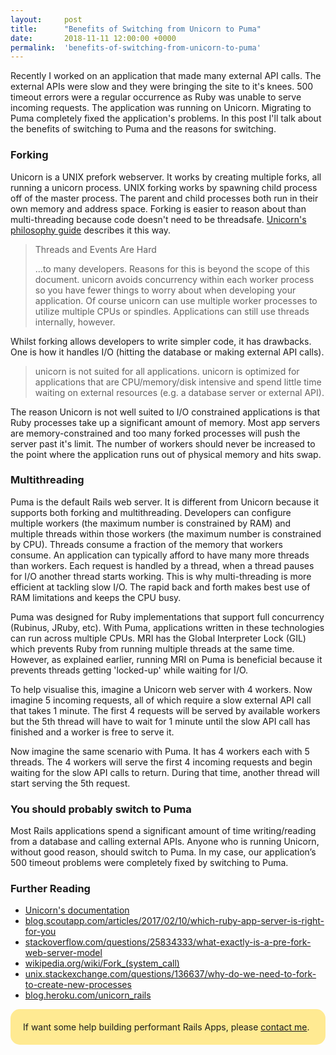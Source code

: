 ```yaml
---
layout:     post
title:      "Benefits of Switching from Unicorn to Puma"
date:       2018-11-11 12:00:00 +0000
permalink:  'benefits-of-switching-from-unicorn-to-puma'
---
```


Recently I worked on an application that made many external API calls. The external APIs were slow and they were bringing
the site to it's knees. 500 timeout errors were a regular occurrence as Ruby was unable to serve incoming requests. The
application was running on Unicorn. Migrating to Puma completely fixed the application's problems. In this post
I'll talk about the benefits of switching to Puma and the reasons for switching.

### Forking

Unicorn is a UNIX prefork webserver. It works by creating multiple forks, all running a unicorn
process. UNIX forking works by spawning child process off of the master process. The parent and child processes both run in their own
memory and address space. Forking is easier to reason about than multi-threading because code doesn't need to be threadsafe.
[Unicorn's philosophy guide](https://bogomips.org/unicorn/PHILOSOPHY.html) describes it this way.

> Threads and Events Are Hard
>
> ...to many developers. Reasons for this is beyond the scope of this document. unicorn avoids concurrency within each worker
> process so you have fewer things to worry about when developing your application. Of course unicorn can use multiple worker
> processes to utilize multiple CPUs or spindles. Applications can still use threads internally, however.

Whilst forking allows developers to write simpler code, it has drawbacks. One is how it handles I/O (hitting the database
or making external API calls).

> unicorn is not suited for all applications. unicorn is optimized for applications that are CPU/memory/disk intensive and spend
> little time waiting on external resources (e.g. a database server or external API).

The reason Unicorn is not well suited to I/O constrained applications is that Ruby processes take up a significant amount of
memory. Most app servers are memory-constrained and too many forked processes will push the server past it's limit.
The number of workers should never be increased to the point where the application runs out of physical memory and hits swap.

### Multithreading

Puma is the default Rails web server. It is different from Unicorn because it supports both forking and multithreading.
Developers can configure multiple workers (the maximum number is constrained by RAM) and multiple threads within those workers
(the maximum number is constrained by CPU). Threads consume a fraction of the memory that workers consume. An application
can typically afford to have many more threads than workers. Each request is handled by a thread, when a thread
pauses for I/O another thread starts working. This is why multi-threading is more efficient at tackling slow I/O. The
rapid back and forth makes best use of RAM limitations and keeps the CPU busy.

Puma was designed for Ruby implementations that support full concurrency (Rubinus, JRuby, etc). With Puma, applications
written in these technologies can run across multiple CPUs. MRI has the Global Interpreter Lock (GIL) which
prevents Ruby from running multiple threads at the same time. However, as explained earlier, running MRI on Puma is beneficial
because it prevents threads getting 'locked-up' while waiting for I/O.

To help visualise this, imagine a Unicorn web server with 4 workers. Now imagine 5 incoming requests, all of which require a slow
external API call that takes 1 minute. The first 4 requests will be served by available workers but the 5th thread will
have to wait for 1 minute until the slow API call has finished and a worker is free to serve it.

Now imagine the same scenario with Puma. It has 4 workers each with 5 threads. The 4 workers will serve the first 4 incoming
requests and begin waiting for the slow API calls to return. During that time, another thread will start serving the 5th request.

### You should probably switch to Puma

Most Rails applications spend a significant amount of time writing/reading from a database and calling external APIs.
Anyone who is running Unicorn, without good reason, should switch to Puma. In my case, our application’s 500
timeout problems were completely fixed by switching to Puma.

### Further Reading
* [Unicorn's documentation](https://bogomips.org/unicorn/)
* [blog.scoutapp.com/articles/2017/02/10/which-ruby-app-server-is-right-for-you](http://blog.scoutapp.com/articles/2017/02/10/which-ruby-app-server-is-right-for-you)
* [stackoverflow.com/questions/25834333/what-exactly-is-a-pre-fork-web-server-model](https://stackoverflow.com/questions/25834333/what-exactly-is-a-pre-fork-web-server-model)
* [wikipedia.org/wiki/Fork_(system_call)](https://en.wikipedia.org/wiki/Fork_(system_call))
* [unix.stackexchange.com/questions/136637/why-do-we-need-to-fork-to-create-new-processes](https://unix.stackexchange.com/questions/136637/why-do-we-need-to-fork-to-create-new-processes)
* [blog.heroku.com/unicorn_rails](https://blog.heroku.com/unicorn_rails)

<div style="border-radius: 15px;background: #ffea92;padding: 20px;">
  If want some help building performant Rails Apps, please <a href="/contact">contact me</a>.
<div>